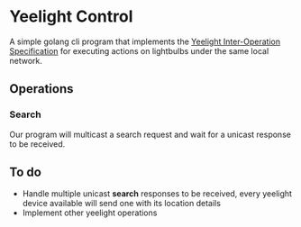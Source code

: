 # Yeelight Control
A simple golang cli program that implements the [Yeelight Inter-Operation Specification](https://www.yeelight.com/download/Yeelight_Inter-Operation_Spec.pdf) for executing actions on lightbulbs under the same local network.

## Operations
### Search
Our program will multicast a search request and wait for a unicast response to be received.

## To do
* Handle multiple unicast **search** responses to be received, every yeelight device available will send one with its location details
* Implement other yeelight operations
